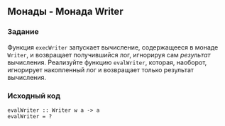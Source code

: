 ## Монады - Монада Writer

### Задание

Функция `execWriter` запускает вычисление, содержащееся в монаде `Writer`, и возвращает получившийся лог, игнорируя сам <i>результат</i> вычисления. Реализуйте функцию `evalWriter`, которая, наоборот, игнорирует накопленный лог и возвращает только результат вычисления.

### Исходный код

```
evalWriter :: Writer w a -> a
evalWriter = ?
```
